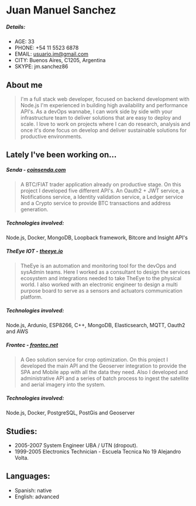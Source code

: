 # Juan Manuel Sanchez

##### Details:
- AGE: 33
- PHONE: +54 11 5523 6878
- EMAIL: usuario.jm@gmail.com
- CITY: Buenos Aires, C1205, Argentina
- SKYPE: jm.sanchez86

## About me
  > I'm a full stack web developer, focused on backend development with Node.js
  I'm experienced in building high availability and performance API's.
  As a devOps wannabe, I can work side by side with your infrastructure team to deliver
  solutions that are easy to deploy and scale.
  I love to work on projects where I can do research, analysis and once it's done
  focus on develop and deliver sustainable solutions for productive environments.

## Lately I've been working on...

##### Senda - [coinsenda.com](https://coinsenda.com)
> A BTC/FIAT trader application already on productive stage. On this project
I developed five different API's. An Oauth2 + JWT service, a Notifications service,
a Identity validation service, a Ledger service and a Crypto service to provide BTC transactions
and address generation.

##### Technologies involved:
 Node.js, Docker, MongoDB, Loopback framework, Bitcore and Insight API's

##### TheEye IOT - [theeye.io](https://theeye.io/)
> TheEye is an automation and monitoring tool for the devOps and sysAdmin teams.
Here I worked as a consultant to design the services ecosystem and integrations needed to
take TheEye to the physical world. I also worked with an electronic engineer to design
a multi purpose board to serve as a sensors and actuators communication platform.

##### Technologies involved:
  Node.js, Ardunio, ESP8266, C++, MongoDB, Elasticsearch, MQTT, Oauth2 and AWS

##### Frontec - [frontec.net](http://frontec.net/)
> A Geo solution service for crop optimization. On this project I developed
the main API and the Geoserver integration to provide the SPA and Mobile app with
all the data they need. Also I developed and administrative API and a series of batch
process to ingest the satellite and aerial imagery into the system.

##### Technologies involved:
  Node.js, Docker, PostgreSQL, PostGis and Geoserver


## Studies:
- 2005-2007 System Engineer UBA / UTN (dropout).
- 1999-2005 Electronics Technician - Escuela Tecnica No 19 Alejandro Volta.

## Languages:
- Spanish: native
- English: advanced
